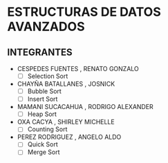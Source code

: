 # ESTRUCTURAS DE DATOS AVANZADOS
## INTEGRANTES
* CESPEDES FUENTES , RENATO GONZALO
  - [ ] Selection Sort
* CHAYÑA BATALLANES , JOSNICK
  - [ ] Bubble Sort
  - [ ] Insert Sort
* MAMANI SUCACAHUA , RODRIGO ALEXANDER
  - [ ] Heap Sort
* OXA CACYA , SHIRLEY MICHELLE
  - [ ] Counting Sort
* PEREZ RODRIGUEZ , ANGELO ALDO
  - [ ] Quick Sort
  - [ ] Merge Sort
